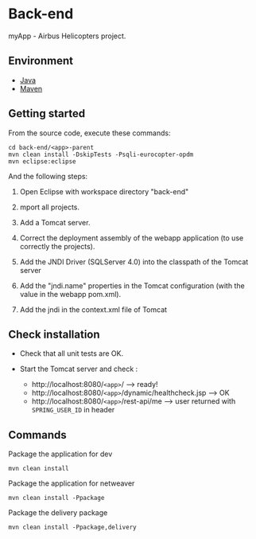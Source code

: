 # Back-end

myApp - Airbus Helicopters project.

## Environment

-   [Java](http://www.java.com)
-   [Maven](http://maven.apache.org/)

## Getting started

From the source code, execute these commands:

    cd back-end/<app>-parent
	mvn clean install -DskipTests -Psqli-eurocopter-opdm
    mvn eclipse:eclipse


And the following steps:

1. Open Eclipse with workspace directory "back-end"

2. mport all projects.

3. Add a Tomcat server.

4. Correct the deployment assembly of the webapp application (to use correctly the projects).

5. Add the JNDI Driver (SQLServer 4.0) into the classpath of the Tomcat server

6. Add the "jndi.name" properties in the Tomcat configuration (with the value in the webapp pom.xml).

7. Add the jndi in the context.xml file of Tomcat

## Check installation


- Check that all unit tests are OK.

- Start the Tomcat server and check :
	- http://localhost:8080/`<app>`/ --> ready!
	- http://localhost:8080/`<app>`/dynamic/healthcheck.jsp --> OK
	- http://localhost:8080/`<app>`/rest-api/me --> user returned with `SPRING_USER_ID` in header


## Commands

Package the application for dev

	mvn clean install

Package the application for netweaver

	mvn clean install -Ppackage

Package the delivery package

	mvn clean install -Ppackage,delivery